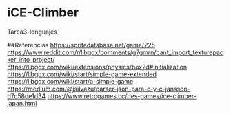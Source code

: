 # iCE-Climber
Tarea3-lenguajes

##Referencias
https://spritedatabase.net/game/225
https://www.reddit.com/r/libgdx/comments/g7gmrn/cant_import_texturepacker_into_project/
https://libgdx.com/wiki/extensions/physics/box2d#initialization
https://libgdx.com/wiki/start/simple-game-extended
https://libgdx.com/wiki/start/a-simple-game
https://medium.com/@jsilvazu/parser-json-para-c-y-c-jansson-d7c58de1d34
https://www.retrogames.cc/nes-games/ice-climber-japan.html
